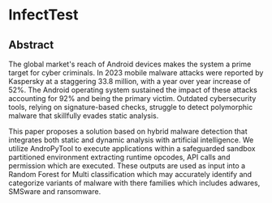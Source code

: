 # InfectTest

## Abstract
The global market's reach of Android devices makes the system a prime target for cyber criminals. In 2023 mobile malware attacks were reported by Kaspersky at a staggering 33.8 million, with a year over year increase of 52%. The Android operating system sustained the impact of these attacks accounting for 92% and being the primary victim. Outdated cybersecurity tools, relying on signature-based checks, struggle to detect polymorphic malware that skillfully evades static analysis.

This paper proposes a solution based on hybrid malware detection that integrates both static and dynamic analysis with artificial intelligence. We utilize AndroPyTool to execute applications within a safeguarded sandbox partitioned environment extracting runtime opcodes, API calls and permission which are executed. These outputs are used as input into a Random Forest for Multi classification which may accurately identify and categorize variants of malware with there families which includes adwares, SMSware and ransomware.
